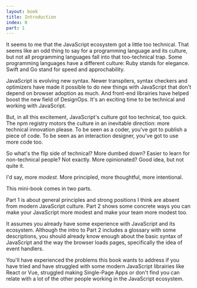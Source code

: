 ```yaml
---
layout: book
title: Introduction
index: 0
part: 1
---
```


It seems to me that the JavaScript ecosystem got a little too technical. That seems like an odd thing to say for a programming language and its culture, but not all programming languages fall into that too-technical trap. Some programming languages have a different culture: Ruby stands for elegance. Swift and Go stand for speed and approchability.

JavaScript is evolving new syntax. Newer transpilers, syntax checkers and optimizers have made it possible to do new things with JavaScript that don't depend on browser adoption as much. And front-end librairies have helped boost the new field of DesignOps. It's an exciting time to be technical and working with JavaScript.

But, in all this excitement, JavaScript's culture got too technical, too quick. The npm registry motors the culture in an inevitable direction: more technical innovation please. To be seen as a coder, you've got to publish a piece of code. To be seen as an interaction designer, you've got to use more code too.

So what's the flip side of technical? More dumbed down? Easier to learn for non-technical people? Not exactly. More opinionated? Good idea, but not quite it.

I'd say, more _modest_. More principled, more thoughtful, more intentional.

This mini-book comes in two parts.

Part 1 is about general principles and strong positions I think are absent from modern JavaScript culture.
Part 2 shows some concrete ways you can make your JavaScript more modest and make your team more modest too.

It assumes you already have some experience with JavaScript and its ecosystem. Although the intro to Part 2 includes a glossary with some descriptions, you should already know enough about the basic syntax of JavaScript and the way the browser loads pages, specifically the idea of event handlers. 

You'll have experienced the problems this book wants to address if you have tried and have struggled with some modern JavaScript librairies like React or Vue, struggled making Single-Page Apps or don't find you can relate with a lot of the other people working in the JavaScript ecosystem.
